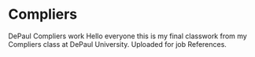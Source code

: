 # Compliers
DePaul Compliers work
Hello everyone this is my final classwork from my Compliers class at DePaul University. 
Uploaded for job References. 
